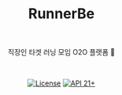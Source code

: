 <h1 align="center">RunnerBe</h1></br>
<p align="center">직장인 타겟 러닝 모임 O2O 플랫폼 🐝</p></br>
<p align="center">
  <a href="https://github.com/jisungbin/RunnerBe/blob/main/LICENSE"><img alt="License" src="https://img.shields.io/badge/License-MIT-blue"/></a>
  <a href="https://developer.android.com/about/versions/lollipop"><img alt="API 21+" src="https://img.shields.io/badge/API-21%2B-brightgreen.svg"/></a>
</p><br>
